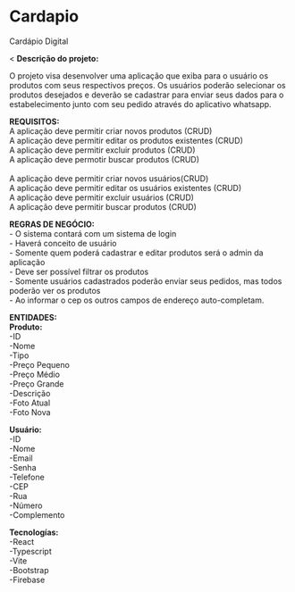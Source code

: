 # Cardapio

Cardápio Digital

<	<b>Descrição do projeto:</b>

O projeto visa desenvolver uma aplicação que exiba para o usuário os produtos com seus respectivos preços. Os usuários poderão 
selecionar os produtos desejados e deverão se cadastrar para enviar seus dados para o estabelecimento 
junto com seu pedido através do aplicativo whatsapp.


<b>REQUISITOS:</b><br>
	 A aplicação deve permitir criar novos produtos (CRUD) <br>
	 A aplicação deve permitir editar os produtos existentes (CRUD)<br>
	 A aplicação deve permitir excluir produtos (CRUD)<br>
	 A aplicação deve permotir buscar produtos (CRUD)<br><br>
	 A aplicação deve permitir criar novos usuários(CRUD)<br>
	 A aplicação deve permitir editar os usuários existentes (CRUD)<br>
	 A aplicação deve permitir excluir usuários (CRUD)<br>
	 A aplicação deve permitir buscar produtos (CRUD)<br>

<b>REGRAS DE NEGÓCIO:</b><br>
	- O sistema contará com um sistema de login<br>
	- Haverá conceito de usuário<br>
	- Somente quem poderá cadastrar e editar produtos será o admin da aplicação<br>
	- Deve ser possível filtrar os produtos<br>
	- Somente usuários cadastrados poderão enviar seus pedidos, mas todos poderão ver os produtos<br>
	- Ao informar o cep os outros campos de endereço auto-completam.<br>


<b>ENTIDADES:</b><br>
<b>Produto:</b><br>
	-ID<br>
	-Nome<br>
	-Tipo<br>
	-Preço Pequeno<br>
	-Preço Médio<br>
	-Preço Grande<br>
	-Descrição<br>
	-Foto Atual<br>
	-Foto Nova<br>

<b>Usuário:</b><br>
	-ID<br>
	-Nome<br>
	-Email<br>
	-Senha<br>
	-Telefone<br>
	-CEP<br>
	-Rua<br>
	-Número<br>
	-Complemento<br>

<strong>Tecnologías:</strong><br>
	-React<br>
	-Typescript<br>
	-Vite<br>
	-Bootstrap<br>
	-Firebase<br>
	
